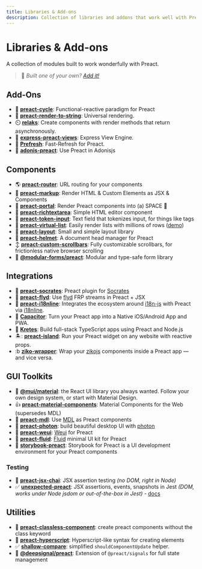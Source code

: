 ```yaml
---
title: Libraries & Add-ons
description: Collection of libraries and addons that work well with Preact
---
```


# Libraries & Add-ons

A collection of modules built to work wonderfully with Preact.

> :information_desk_person: _Built one of your own?
> [Add it!](https://github.com/preactjs/preact-www/blob/master/content/en/about/libraries-addons.md)_

## Add-Ons

- :repeat: **[preact-cycle](https://github.com/developit/preact-cycle)**: Functional-reactive paradigm for Preact
- :page_facing_up: **[preact-render-to-string](https://github.com/preactjs/preact-render-to-string)**: Universal rendering.
- :timer_clock: **[relaks](https://github.com/trambarhq/relaks)**: Create components with render methods that return asynchronously.
- :nut_and_bolt: **[express-preact-views](https://github.com/edwjusti/express-preact-views)**: Express View Engine.
- :floppy_disk: **[Prefresh](https://github.com/JoviDeCroock/prefresh)**: Fast-Refresh for Preact.
- :bookmark_tabs: **[adonis-preact](https://github.com/DonsWayo/adonis-preact)**: Use Preact in Adonisjs

## Components

- :earth_americas: **[preact-router](https://github.com/preactjs/preact-router)**: URL routing for your components
- :bookmark_tabs: **[preact-markup](https://github.com/developit/preact-markup)**: Render HTML & Custom Elements as JSX & Components
- :satellite: **[preact-portal](https://github.com/developit/preact-portal)**: Render Preact components into (a) SPACE :milky_way:
- :pencil: **[preact-richtextarea](https://github.com/developit/preact-richtextarea)**: Simple HTML editor component
- :bookmark: **[preact-token-input](https://github.com/developit/preact-token-input)**: Text field that tokenizes input, for things like tags
- :card_index: **[preact-virtual-list](https://github.com/developit/preact-virtual-list)**: Easily render lists with millions of rows ([demo](https://jsfiddle.net/developit/qqan9pdo/))
- :triangular_ruler: **[preact-layout](https://download.github.io/preact-layout/)**: Small and simple layout library
- :construction_worker: **[preact-helmet](https://github.com/download/preact-helmet)**: A document head manager for Preact
- :arrow_up_down: **[preact-custom-scrollbars](https://github.com/lucafalasco/preact-custom-scrollbars)**: Fully customizable scrollbars, for frictionless native browser scrolling
- 🧱 **[@modular-forms/preact](https://modularforms.dev/)**: Modular and type-safe form library

## Integrations

- :thought_balloon: **[preact-socrates](https://github.com/matthewmueller/preact-socrates)**: Preact plugin for [Socrates](http://github.com/matthewmueller/socrates)
- :rowboat: **[preact-flyd](https://github.com/xialvjun/preact-flyd)**: Use [flyd](https://github.com/paldepind/flyd) FRP streams in Preact + JSX
- :speech_balloon: **[preact-i18nline](https://github.com/download/preact-i18nline)**: Integrates the ecosystem around [i18n-js](https://github.com/everydayhero/i18n-js) with Preact via [i18nline](https://github.com/download/i18nline).
- :diamond_shape_with_a_dot_inside: **[Capacitor](https://capacitorjs.com/solution/preact)**: Turn your Preact app into a Native iOS/Android App and PWA.
- :ice_cube: **[Kretes](https://kretes.dev/docs/howtos/preact-setup/)**: Build full-stack TypeScript apps using Preact and Node.js
- 🏝: **[preact-island](https://github.com/mwood23/preact-island)**: Run your Preact widget on any website with reactive props.
- :b **[ziko-wrapper](https://github.com/zakarialaoui10/ziko-wrapper)**: Wrap your [zikojs](https://github.com/zakarialaoui10/zikojs) components inside a Preact app — and vice versa.

## GUI Toolkits

- 🎴 **[@mui/material](https://github.com/mui/material-ui/tree/master/examples/material-ui-preact)**: the React UI library you always wanted. Follow your own design system, or start with Material Design.
- :thumbsup: **[preact-material-components](https://github.com/prateekbh/preact-material-components)**: Material Components for the Web (supersedes MDL)
- :white_square_button: **[preact-mdl](https://github.com/developit/preact-mdl)**: Use [MDL](https://getmdl.io) as Preact components
- :rocket: **[preact-photon](https://github.com/developit/preact-photon)**: build beautiful desktop UI with [photon](http://photonkit.com)
- :penguin: **[preact-weui](https://github.com/afeiship/preact-weui)**: [Weui](https://github.com/afeiship/preact-weui) for Preact
- 💅 **[preact-fluid](https://github.com/ajainvivek/preact-fluid)**: [Fluid](https://github.com/ajainvivek/preact-fluid) minimal UI kit for Preact
- :book: **[storybook-preact](https://github.com/storybooks/storybook/tree/next/app/preact)**: Storybook for Preact is a UI development environment for your Preact components

### Testing

- :microscope: **[preact-jsx-chai](https://github.com/developit/preact-jsx-chai)**: JSX assertion testing _(no DOM, right in Node)_
- :white_check_mark: **[unexpected-preact](https://github.com/bruderstein/unexpected-preact)**: JSX assertions, events, snapshots in Jest _(DOM, works under Node jsdom or out-of-the-box in Jest)_ - [docs](https://bruderstein.github.io/unexpected-preact/)

## Utilities

- :tophat: **[preact-classless-component](https://github.com/ld0rman/preact-classless-component)**: create preact components without the class keyword
- :hammer: **[preact-hyperscript](https://github.com/queckezz/preact-hyperscript)**: Hyperscript-like syntax for creating elements
- :white_check_mark: **[shallow-compare](https://github.com/tkh44/shallow-compare)**: simplified `shouldComponentUpdate` helper.
- :signal_strength: **[@deepsignal/preact](https://github.com/EthanStandel/deepsignal/tree/main/packages/preact)**: Extension of `@preact/signals` for full state management
